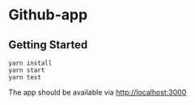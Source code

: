 # Github-app

## Getting Started

```shell
yarn install
yarn start
yarn test
```

The app should be available via [http://localhost:3000](http://localhost:3000)
